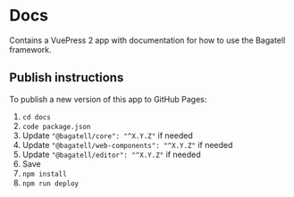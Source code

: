 # Docs
Contains a VuePress 2 app with documentation for how to use the Bagatell framework.

## Publish instructions
To publish a new version of this app to GitHub Pages:

1. `cd docs`
2. `code package.json`
3. Update `"@bagatell/core": "^X.Y.Z"` if needed
4. Update `"@bagatell/web-components": "^X.Y.Z"` if needed
4. Update `"@bagatell/editor": "^X.Y.Z"` if needed
6. Save
7. `npm install`
8. `npm run deploy`
